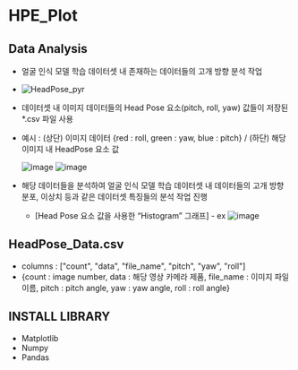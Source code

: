 # HPE_Plot



## Data Analysis
- 얼굴 인식 모델 학습 데이터셋 내 존재하는 데이터들의 고개 방향 분석 작업
- 
   ![HeadPose_pyr](https://github.com/Movon-Algorithm/HPE_Plot/assets/132313547/92726af7-1ddc-4f78-91cd-5b90b1bb59f7)
  
- 데이터셋 내 이미지 데이터들의 Head Pose 요소(pitch, roll, yaw) 값들이 저장된 *.csv 파일 사용
- 예시 : (상단) 이미지 데이터 {red : roll, green : yaw, blue : pitch} / (하단) 해당 이미지 내 HeadPose 요소 값
  
  ![image](https://github.com/Movon-Algorithm/HPE_Plot/assets/132313547/953b3f66-8510-4032-abc8-b0fa88e2dd47)
  ![image](https://github.com/Movon-Algorithm/HPE_Plot/assets/132313547/68c585fd-23f6-4bf9-9ad0-fbae46435a52)



- 해당 데이터들을 분석하여 얼굴 인식 모델 학습 데이터셋 내 데이터들의 고개 방향 분포, 이상치 등과 같은 데이터셋 특징들의 분석 작업 진행
  + [Head Pose 요소 값을 사용한 “Histogram” 그래프] - ex
    ![image](https://github.com/Movon-Algorithm/HPE_Plot/assets/132313547/32eb05e8-8c2d-40bc-86c3-0117d337b760)



## HeadPose_Data.csv
- columns : ["count", "data", "file_name", "pitch", "yaw", "roll"]
- {count : image number, data : 해당 영상 카메라 제품, file_name : 이미지 파일 이름, pitch : pitch angle, yaw : yaw angle, roll : roll angle}




## INSTALL LIBRARY
- Matplotlib
- Numpy
- Pandas
